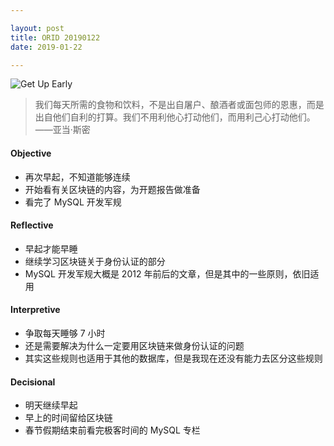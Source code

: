 ```yaml
---

layout: post
title: ORID 20190122
date: 2019-01-22

---
```


![Get Up Early](https://upload-images.jianshu.io/upload_images/11073301-d8eeddf4e776b398.jpg?imageMogr2/auto-orient/strip%7CimageView2/2/w/480)

> 我们每天所需的食物和饮料，不是出自屠户、酿酒者或面包师的恩惠，而是出自他们自利的打算。我们不用利他心打动他们，而用利己心打动他们。——亚当·斯密

#### Objective

* 再次早起，不知道能够连续
* 开始看有关区块链的内容，为开题报告做准备
* 看完了 MySQL 开发军规

#### Reflective

* 早起才能早睡
* 继续学习区块链关于身份认证的部分
* MySQL 开发军规大概是 2012 年前后的文章，但是其中的一些原则，依旧适用

#### Interpretive

* 争取每天睡够 7 小时
* 还是需要解决为什么一定要用区块链来做身份认证的问题
* 其实这些规则也适用于其他的数据库，但是我现在还没有能力去区分这些规则

#### Decisional

* 明天继续早起
* 早上的时间留给区块链
* 春节假期结束前看完极客时间的 MySQL 专栏
